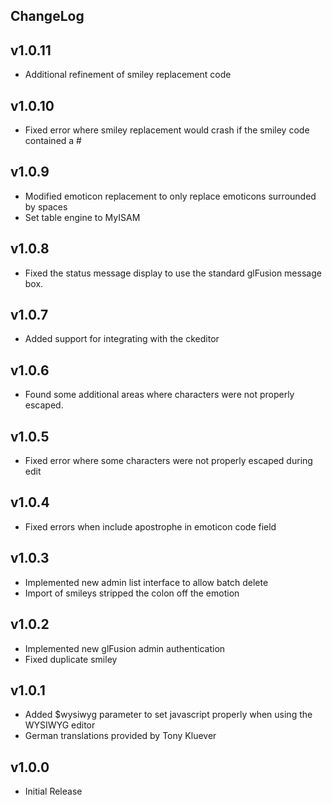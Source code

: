 ChangeLog
---------
## v1.0.11
  - Additional refinement of smiley replacement code

## v1.0.10
  - Fixed error where smiley replacement would crash if the smiley code contained a #

## v1.0.9
  - Modified emoticon replacement to only replace emoticons surrounded by spaces
  - Set table engine to MyISAM

## v1.0.8
  - Fixed the status message display to use the standard glFusion message box.

## v1.0.7
  - Added support for integrating with the ckeditor

## v1.0.6
  - Found some additional areas where characters were not properly escaped.

## v1.0.5
  - Fixed error where some characters were not properly escaped during edit

## v1.0.4
  - Fixed errors when include apostrophe in emoticon code field

## v1.0.3
  - Implemented new admin list interface to allow batch delete
  - Import of smileys stripped the colon off the emotion

## v1.0.2
  - Implemented new glFusion admin authentication
  - Fixed duplicate smiley

## v1.0.1
  - Added $wysiwyg parameter to set javascript properly when using the WYSIWYG editor
  - German translations provided by Tony Kluever

## v1.0.0
  - Initial Release